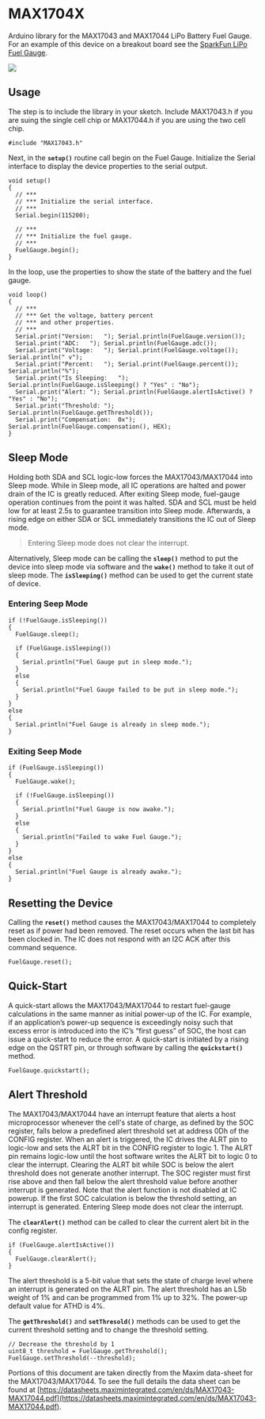 # MAX1704X
Arduino library for the MAX17043 and MAX17044 LiPo Battery Fuel Gauge. For an example of this device on a breakout board see the [SparkFun LiPo Fuel Gauge](https://www.sparkfun.com/products/10617).

![](https://github.com/porrey/max1704x/blob/master/extras/SparkFunLiPoFuelGauge.jpg)

## Usage ##

The step is to include the library in your sketch. Include MAX17043.h if you are suing the single cell chip or MAX17044.h if you are using the two cell chip.
    
    #include "MAX17043.h"

Next, in the **`setup()`** routine call begin on the Fuel Gauge. Initialize the Serial interface to display the device properties to the serial output.

    void setup()
    {
      // ***
      // *** Initialize the serial interface.
      // ***
      Serial.begin(115200);
    
      // ***
      // *** Initialize the fuel gauge.
      // ***
      FuelGauge.begin();
    }

In the loop, use the properties to show the state of the battery and the fuel gauge.

    void loop()
    {
      // ***
      // *** Get the voltage, battery percent
      // *** and other properties.
      // ***
      Serial.print("Version:   "); Serial.println(FuelGauge.version());
      Serial.print("ADC:   "); Serial.println(FuelGauge.adc());
      Serial.print("Voltage:   "); Serial.print(FuelGauge.voltage()); Serial.println(" v");
      Serial.print("Percent:   "); Serial.print(FuelGauge.percent()); Serial.println("%");
      Serial.print("Is Sleeping:   "); Serial.println(FuelGauge.isSleeping() ? "Yes" : "No");
      Serial.print("Alert: "); Serial.println(FuelGauge.alertIsActive() ? "Yes" : "No");
      Serial.print("Threshold: "); Serial.println(FuelGauge.getThreshold());
      Serial.print("Compensation:  0x"); Serial.println(FuelGauge.compensation(), HEX);
    }

## Sleep Mode ##

Holding both SDA and SCL logic-low forces the MAX17043/MAX17044 into Sleep mode. While in Sleep mode, all IC operations are halted and power drain of the IC is greatly reduced. After exiting Sleep mode, fuel-gauge operation continues from the point it was halted. SDA and SCL must be held low for at least 2.5s to guarantee transition into Sleep mode. Afterwards, a rising edge on either SDA or SCL immediately transitions the IC out of Sleep mode. 

> Entering Sleep mode does not clear the interrupt.

Alternatively, Sleep mode can be calling the **`sleep()`** method to put the device into sleep mode via software and the **`wake()`** method to take it out of sleep mode. The **`isSleeping()`** method can be used to get the current state of device.

### Entering Seep Mode ###

    if (!FuelGauge.isSleeping())
    {
      FuelGauge.sleep();
    
      if (FuelGauge.isSleeping())
      {
    	Serial.println("Fuel Gauge put in sleep mode.");
      }
      else
      {
    	Serial.println("Fuel Gauge failed to be put in sleep mode.");
      }
    }
    else
    {
      Serial.println("Fuel Gauge is already in sleep mode.");
    }


### Exiting Seep Mode ###

    if (FuelGauge.isSleeping())
    {
      FuelGauge.wake();
    
      if (!FuelGauge.isSleeping())
      {
    	Serial.println("Fuel Gauge is now awake.");
      }
      else
      {
    	Serial.println("Failed to wake Fuel Gauge.");
      }
    }
    else
    {
      Serial.println("Fuel Gauge is already awake.");
    }

## Resetting the Device ##

Calling the **`reset()`** method causes the MAX17043/MAX17044 to completely reset as if power had been removed. The reset occurs when the last bit has been clocked in. The IC does not respond with an I2C ACK after this command sequence.

    FuelGauge.reset();

## Quick-Start

A quick-start allows the MAX17043/MAX17044 to restart fuel-gauge calculations in the same manner as initial power-up of the IC. For example, if an application’s power-up sequence is exceedingly noisy such that excess error is introduced into the IC’s “first guess” of SOC, the host can issue a quick-start to reduce the error. A quick-start is initiated by a rising edge on the QSTRT pin, or through software by calling the **`quickstart()`** method.

    FuelGauge.quickstart();

## Alert Threshold ##

The MAX17043/MAX17044 have an interrupt feature that alerts a host microprocessor whenever the cell's state of charge, as defined by the SOC register, falls below a predefined alert threshold set at address 0Dh of the CONFIG register. When an alert is triggered, the IC drives the ALRT pin to logic-low and sets the ALRT bit in the CONFIG register to logic 1. The ALRT pin remains logic-low until the host software writes the ALRT bit to logic 0 to clear the interrupt. Clearing the ALRT bit while SOC is below the alert threshold does not generate another interrupt. The SOC register must first rise above and then fall below the alert threshold value before another interrupt is generated. Note that the alert function is not disabled at IC powerup. If the first SOC calculation is below the threshold setting, an interrupt is generated. Entering Sleep mode does not clear the interrupt.

The **`clearAlert()`** method can be called to clear the current alert bit in the config register.

    if (FuelGauge.alertIsActive())
    {
      FuelGauge.clearAlert();
    }

The alert threshold is a 5-bit value that sets the state of charge level where an interrupt is generated on the ALRT pin. The alert threshold has an LSb weight of 1% and can be programmed from 1% up to 32%. The power-up default value for ATHD is 4%.

The **`getThreshold()`** and **`setThresold()`** methods can be used to get the current threshold setting and to change the threshold setting.

    // Decrease the threshold by 1
    uint8_t threshold = FuelGauge.getThreshold();
    FuelGauge.setThreshold(--threshold);

Portions of this document are taken directly from the Maxim data-sheet for the MAX17043/MAX17044. To see the full details the data sheet can be found at [https://datasheets.maximintegrated.com/en/ds/MAX17043-MAX17044.pdf](https://datasheets.maximintegrated.com/en/ds/MAX17043-MAX17044.pdf).